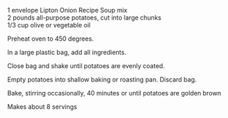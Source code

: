 ---
---

1 envelope Lipton Onion Recipe Soup mix  
2 pounds all-purpose potatoes, cut into large chunks  
1/3 cup olive or vegetable oil 

Preheat oven to 450 degrees. 

In a large plastic bag, add all ingredients. 

Close bag and shake until potatoes are evenly coated. 

Empty potatoes into shallow baking or roasting pan. Discard bag. 

Bake, stirring occasionally, 40 minutes or until potatoes are golden brown 

Makes about 8 servings